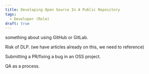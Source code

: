 ```yaml
---
title: Developing Open Source In A Public Repository
tags: 
  - Developer (Role)
draft: true
---
```


something about using GitHub or GitLab.

Risk of DLP. (we have articles already on this, we need to reference)

Submitting a PR/fixing a bug in an OSS project.

QA as a process.